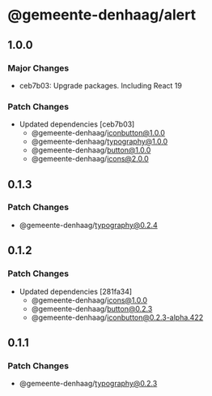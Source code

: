 # @gemeente-denhaag/alert

## 1.0.0

### Major Changes

- ceb7b03: Upgrade packages. Including React 19

### Patch Changes

- Updated dependencies [ceb7b03]
  - @gemeente-denhaag/iconbutton@1.0.0
  - @gemeente-denhaag/typography@1.0.0
  - @gemeente-denhaag/button@1.0.0
  - @gemeente-denhaag/icons@2.0.0

## 0.1.3

### Patch Changes

- @gemeente-denhaag/typography@0.2.4

## 0.1.2

### Patch Changes

- Updated dependencies [281fa34]
  - @gemeente-denhaag/icons@1.0.0
  - @gemeente-denhaag/button@0.2.3
  - @gemeente-denhaag/iconbutton@0.2.3-alpha.422

## 0.1.1

### Patch Changes

- @gemeente-denhaag/typography@0.2.3
